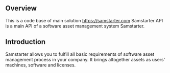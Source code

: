 ## Overview

This is a code base of main solution https://samstarter.com
Samstarter API is a main API of a software asset management system Samstarter.

## Introduction

Samstarter allows you to fulfill all basic requirements of software asset management process in your company. It brings altogether assets as users' machines, software and licenses.
